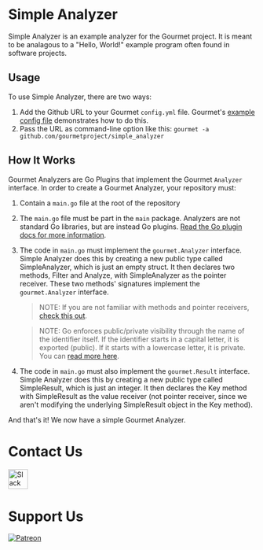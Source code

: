# Simple Analyzer
Simple Analyzer is an example analyzer for the Gourmet project. It is meant to be analagous to a
"Hello, World!" example program often found in software projects.

## Usage
To use Simple Analyzer, there are two ways:

1. Add the Github URL to your Gourmet `config.yml` file. Gourmet's [example config file]()
   demonstrates how to do this.
2. Pass the URL as command-line option like this:
   `gourmet -a github.com/gourmetproject/simple_analyzer`

## How It Works

Gourmet Analyzers are Go Plugins that implement the Gourmet `Analyzer` interface. In order to 
create a Gourmet Analyzer, your repository must:

1. Contain a `main.go` file at the root of the repository

2. The `main.go` file must be part in the `main` package. Analyzers are not standard Go libraries, 
   but are instead Go plugins.
   [Read the Go plugin docs for more information](https://golang.org/pkg/plugin/).

3. The code in `main.go` must implement the `gourmet.Analyzer` interface. Simple Analyzer does this
   by creating a new public type called SimpleAnalyzer, which is just an empty struct. It then
   declares two methods, Filter and Analyze, with SimpleAnalyzer as the pointer receiver. These two
   methods' signatures implement the `gourmet.Analyzer` interface.

    > NOTE: If you are not familiar with methods and pointer receivers,
    > [check this out](https://tour.golang.org/methods/4).

    > NOTE: Go enforces public/private visibility through the name of the identifier itself. If the
    > identifier starts in a capital letter, it is exported (public). If it starts with a lowercase
    > letter, it is private. You can
    > [read more here](https://golang.org/doc/effective_go.html#names).

4. The code in `main.go` must also implement the `gourmet.Result` interface. Simple Analyzer does
   this by creating a new public type called SimpleResult, which is just an integer. It then
   declares the Key method with SimpleResult as the value receiver (not pointer receiver, since we
   aren't modifying the underlying SimpleResult object in the Key method).

And that's it! We now have a simple Gourmet Analyzer.

# Contact Us

<a
href="https://join.slack.com/t/gourmetproject/shared_invite/enQtNzczMjQ4MzgzMTg5LTRjOTllNjc2MzNhMDQyNDdiMWQwZjQ5OTEwZDEyYjhiNWEwZjI3M2Y2MzExMGQ1ZjNkZjlkMjlkYTc3ZDZmN2Y">
	<img
		src="https://cdn.appstorm.net/web.appstorm.net/web/files/2013/10/slack_icon.png"
		alt="Slack icon"
		width="40"
	>
</a>

# Support Us

[![Patreon][patreon-badge]][patreon-link]

[patreon-badge]: https://img.shields.io/endpoint.svg?url=https%3A%2F%2Fshieldsio-patreon.herokuapp.com%2Fkvasirlabs&style=flat-round
[patreon-link]: https://patreon.com/kvasirlabs